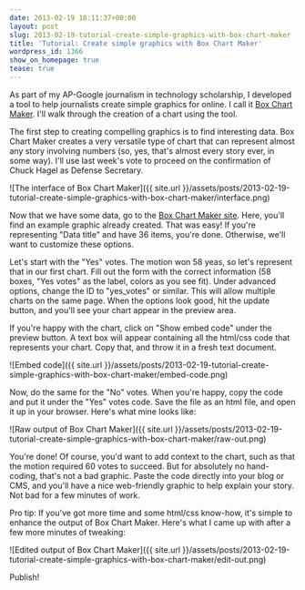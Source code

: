 ```yaml
---
date: 2013-02-19 18:11:37+00:00
layout: post
slug: 2013-02-19-tutorial-create-simple-graphics-with-box-chart-maker
title: 'Tutorial: Create simple graphics with Box Chart Maker'
wordpress_id: 1366
show_on_homepage: true
tease: true
---
```


As part of my AP-Google journalism in technology scholarship, I developed a tool to help journalists create simple graphics for online. I call it [Box Chart Maker](http://www.kevinschaul.com/projects/box-chart-maker/). I'll walk through the creation of a chart using the tool.

The first step to creating compelling graphics is to find interesting data. Box Chart Maker creates a very versatile type of chart that can represent almost any story involving numbers (so, yes, that's almost every story ever, in some way). I'll use last week's vote to proceed on the confirmation of Chuck Hagel as Defense Secretary.

![The interface of Box Chart Maker]({{ site.url }}/assets/posts/2013-02-19-tutorial-create-simple-graphics-with-box-chart-maker/interface.png)

Now that we have some data, go to the [Box Chart Maker site](http://www.kevinschaul.com/projects/box-chart-maker/). Here, you'll find an example graphic already created. That was easy! If you're representing "Data title" and have 36 items, you're done. Otherwise, we'll want to customize these options.

Let's start with the "Yes" votes. The motion won 58 yeas, so let's represent that in our first chart. Fill out the form with the correct information (58 boxes, "Yes votes" as the label, colors as you see fit). Under advanced options, change the ID to "yes_votes" or similar. This will allow multiple charts on the same page. When the options look good, hit the update button, and you'll see your chart appear in the preview area.

If you're happy with the chart, click on "Show embed code" under the preview button. A text box will appear containing all the html/css code that represents your chart. Copy that, and throw it in a fresh text document.

![Embed code]({{ site.url }}/assets/posts/2013-02-19-tutorial-create-simple-graphics-with-box-chart-maker/embed-code.png)

Now, do the same for the "No" votes. When you're happy, copy the code and put it under the "Yes" votes code. Save the file as an html file, and open it up in your browser. Here's what mine looks like:

![Raw output of Box Chart Maker]({{ site.url }}/assets/posts/2013-02-19-tutorial-create-simple-graphics-with-box-chart-maker/raw-out.png)

You're done! Of course, you'd want to add context to the chart, such as that the motion required 60 votes to succeed. But for absolutely no hand-coding, that's not a bad graphic. Paste the code directly into your blog or CMS, and you'll have a nice web-friendly graphic to help explain your story. Not bad for a few minutes of work.

Pro tip: If you've got more time and some html/css know-how, it's simple to enhance the output of Box Chart Maker. Here's what I came up with after a few more minutes of tweaking:

![Edited output of Box Chart Maker]({{ site.url }}/assets/posts/2013-02-19-tutorial-create-simple-graphics-with-box-chart-maker/edit-out.png)

Publish!

